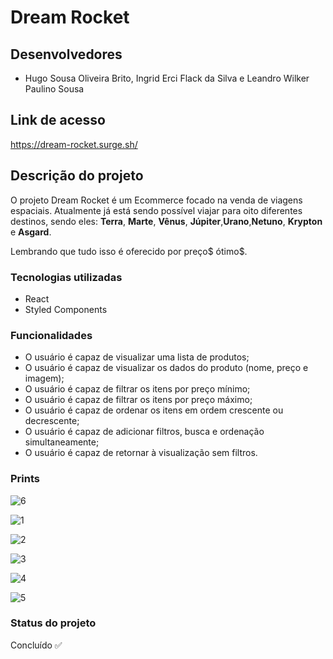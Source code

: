 # Dream Rocket

## Desenvolvedores

- Hugo Sousa Oliveira Brito, Ingrid Erci Flack da Silva e Leandro Wilker Paulino Sousa

## Link de acesso

https://dream-rocket.surge.sh/

## Descrição do projeto

O projeto Dream Rocket é um Ecommerce focado na venda de viagens espaciais. Atualmente já está sendo possível viajar para oito diferentes destinos, sendo eles: **Terra**, **Marte**, **Vênus**, **Júpiter**,**Urano**,**Netuno**, **Krypton** e **Asgard**.

Lembrando que tudo isso é oferecido por preço$ ótimo$.

### Tecnologias utilizadas

- React
- Styled Components

### Funcionalidades

- O usuário é capaz de visualizar uma lista de produtos;
- O usuário é capaz de visualizar os dados do produto (nome, preço e imagem);
- O usuário é capaz de filtrar os itens por preço mínimo;
- O usuário é capaz de filtrar os itens por preço máximo;
- O usuário é capaz de ordenar os itens em ordem crescente ou decrescente;
- O usuário é capaz de adicionar filtros, busca e ordenação simultaneamente;
- O usuário é capaz de retornar à visualização sem filtros.


### Prints 

![6](https://user-images.githubusercontent.com/8032317/126835179-975cde52-13d9-4990-b7fe-e0f19792b4b1.png)

![1](https://user-images.githubusercontent.com/8032317/126834292-287c4d47-6437-4353-a9d9-af641916986d.png)

![2](https://user-images.githubusercontent.com/8032317/126834302-ce187cd9-4bde-4c2b-8845-68074825906f.png)

![3](https://user-images.githubusercontent.com/8032317/126834308-5bb76881-1ebd-4ae5-ba87-649f7f470f9d.png)

![4](https://user-images.githubusercontent.com/8032317/126834313-0b56f0c7-cc27-4be3-9bcd-bd72f3e509f2.png)

![5](https://user-images.githubusercontent.com/8032317/126834327-df73e2bf-3b3b-4ba6-885c-f887ee386aeb.png)


### Status do projeto

Concluído ✅
